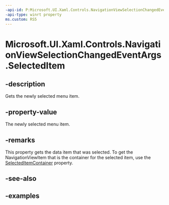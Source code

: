 ```yaml
---
-api-id: P:Microsoft.UI.Xaml.Controls.NavigationViewSelectionChangedEventArgs.SelectedItem
-api-type: winrt property
ms.custom: RS5
---
```

<!-- Property syntax.
public object SelectedItem { get; }
-->

# Microsoft.UI.Xaml.Controls.NavigationViewSelectionChangedEventArgs.SelectedItem


## -description

Gets the newly selected menu item.


## -property-value

The newly selected menu item.


## -remarks

This property gets the data item that was selected. To get the NavigationViewItem that is the container for the selected item, use the [SelectedItemContainer](navigationviewselectionchangedeventargs_selecteditemcontainer.md) property.


## -see-also


## -examples


